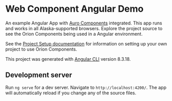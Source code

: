 # Web Component Angular Demo
An example Angular App with [Auro Components](https://auro.alaskaair.com/) integrated. This app runs and works in all Alaska-supported browsers. Explore the project source to see the Orion Components being used in a Angular environment.

See the [Project Setup documentation](./PROJECT_SETUP.md) for information on setting up your own project to use Orion Components.

This project was generated with [Angular CLI](https://github.com/angular/angular-cli) version 8.3.18.

## Development server

Run `ng serve` for a dev server. Navigate to `http://localhost:4200/`. The app will automatically reload if you change any of the source files.
